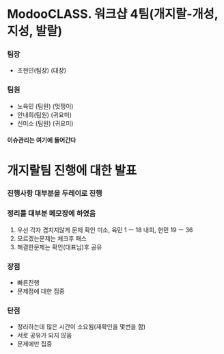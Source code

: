 

# ModooCLASS. 워크샵 4팀(개지랄-개성, 지성, 발랄)


### 팀장
- 조현민(팀장) (대장)

### 팀원
- 노육민 (팀원) (멋쟁이)
- 안내희(팀원) (귀요미)
- 신미소 (팀원) (귀요미)


#### 이슈관리는 여기에 들어간다

# 개지랄팀 진행에 대한 발표
### 진행사항 대부분을 두레이로 진행 
### 정리를 대부분 메모장에 하였음 

1. 우선 각자 겹치지않게 문제 확인
	미소, 육민 1 ㅡ 18
        내희, 현민 19 ㅡ 36
2. 모르겠는문제는 체크후 패스
3. 해결한문제는 확인(대표님)후 공유
### 장점
  - 빠른진행
  - 문제점에 대한 집중
### 단점
  - 정리하는데 많은 시간이 소요됨(재확인을 몇번을 함)
  - 서로 공유가 되지 않음
  - 문제에만 집중
